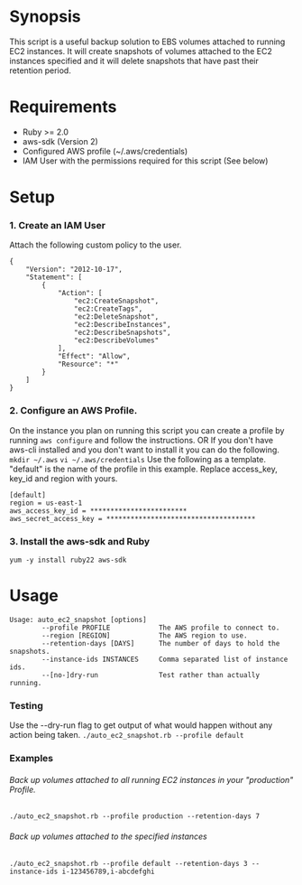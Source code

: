 # Synopsis

This script is a useful backup solution to EBS volumes attached to running EC2 instances.
It will create snapshots of volumes attached to the EC2 instances specified and it will delete snapshots that have past their retention period.

# Requirements
* Ruby >= 2.0
* aws-sdk (Version 2)
* Configured AWS profile (~/.aws/credentials)
* IAM User with the permissions required for this script (See below)

# Setup
### 1. Create an IAM User
Attach the following custom policy to the user.
```
{
    "Version": "2012-10-17",
    "Statement": [
        {
            "Action": [
                "ec2:CreateSnapshot",
                "ec2:CreateTags",
                "ec2:DeleteSnapshot",
                "ec2:DescribeInstances",
                "ec2:DescribeSnapshots",
                "ec2:DescribeVolumes"
            ],
            "Effect": "Allow",
            "Resource": "*"
        }
    ]
}
```

### 2. Configure an AWS Profile.
On the instance you plan on running this script you can create a profile by running `aws configure` and follow the instructions.
OR 
If you don't have aws-cli installed and you don't want to install it you can do the following.
`mkdir ~/.aws`
`vi ~/.aws/credentials`
Use the following as a template. "default" is the name of the profile in this example.
Replace access_key, key_id and region with yours.
```
[default]
region = us-east-1
aws_access_key_id = ************************
aws_secret_access_key = *************************************
```
### 3. Install the aws-sdk and Ruby
`yum -y install ruby22 aws-sdk`

# Usage
```
Usage: auto_ec2_snapshot [options]
        --profile PROFILE            The AWS profile to connect to.
        --region [REGION]            The AWS region to use.
        --retention-days [DAYS]      The number of days to hold the snapshots.
        --instance-ids INSTANCES     Comma separated list of instance ids.
        --[no-]dry-run               Test rather than actually running.
```
### Testing
Use the --dry-run flag to get output of what would happen without any action being taken.
`./auto_ec2_snapshot.rb --profile default`


### Examples
###### Back up volumes attached to all running EC2 instances in your "production" Profile.
`./auto_ec2_snapshot.rb --profile production --retention-days 7`
###### Back up volumes attached to the specified instances
`./auto_ec2_snapshot.rb --profile default --retention-days 3 --instance-ids i-123456789,i-abcdefghi`

